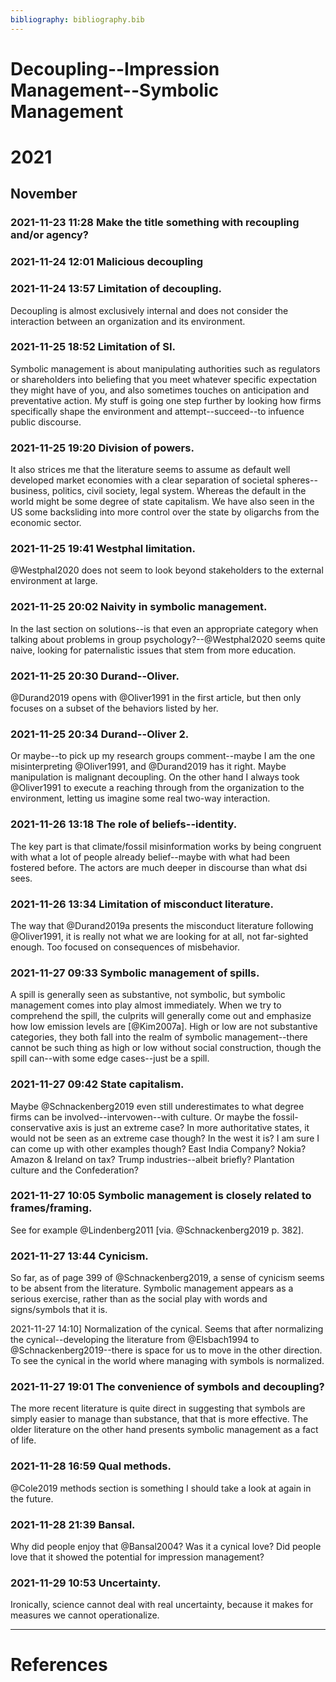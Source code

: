 ```yaml
---
bibliography: bibliography.bib
---
```


# Decoupling--Impression Management--Symbolic Management

# 2021

## November

### 2021-11-23 11:28 Make the title something with recoupling and/or agency?

 
### 2021-11-24 12:01 Malicious decoupling

 
### 2021-11-24 13:57 Limitation of decoupling.

Decoupling is almost exclusively internal and does not consider the interaction between an organization and its environment.
 
### 2021-11-25 18:52 Limitation of SI.

Symbolic management is about manipulating authorities such as regulators or shareholders into beliefing that you meet whatever specific expectation they might have of you, and also sometimes touches on anticipation and preventative action. My stuff is going one step further by looking how firms specifically shape the environment and attempt--succeed--to infuence public discourse.
 
### 2021-11-25 19:20 Division of powers.

It also strices me that the literature seems to assume as default well developed market economies with a clear separation of societal spheres--business, politics, civil society, legal system. Whereas the default in the world might be some degree of state capitalism. We have also seen in the US some backsliding into more control over the state by oligarchs from the economic sector.
 
### 2021-11-25 19:41 Westphal limitation.

@Westphal2020 does not seem to look beyond stakeholders to the external environment at large.
 
### 2021-11-25 20:02 Naivity in symbolic management.

In the last section on solutions--is that even an appropriate category when talking about problems in group psychology?--@Westphal2020 seems quite naive, looking for paternalistic issues that stem from more education.
 
### 2021-11-25 20:30 Durand--Oliver.

@Durand2019 opens with @Oliver1991 in the first article, but then only focuses on a subset of the behaviors listed by her.
 
### 2021-11-25 20:34 Durand--Oliver 2.

Or maybe--to pick up my research groups comment--maybe I am the one misinterpreting @Oliver1991, and @Durand2019 has it right. Maybe manipulation is malignant decoupling. On the other hand I always took @Oliver1991 to execute a reaching through from the organization to the environment, letting us imagine some real two-way interaction.
 
### 2021-11-26 13:18 The role of beliefs--identity.

The key part is that climate/fossil misinformation works by being congruent with what a lot of people already belief--maybe with what had been fostered before. The actors are much deeper in discourse than what dsi sees.
 
### 2021-11-26 13:34 Limitation of misconduct literature.

The way that @Durand2019a presents the misconduct literature following @Oliver1991, it is really not what we are looking for at all, not far-sighted enough. Too focused on consequences of misbehavior.
 
### 2021-11-27 09:33 Symbolic management of spills.

A spill is generally seen as substantive, not symbolic, but symbolic management comes into play almost immediately. When we try to comprehend the spill, the culprits will generally come out and emphasize how low emission levels are [@Kim2007a]. High or low are not substantive categories, they both fall into the realm of symbolic management--there cannot be such thing as high or low without social construction, though the spill can--with some edge cases--just be a spill.
 
### 2021-11-27 09:42 State capitalism.

Maybe @Schnackenberg2019 even still underestimates to what degree firms can be involved--intervowen--with culture. Or maybe the fossil-conservative axis is just an extreme case? In more authoritative states, it would not be seen as an extreme case though? In the west it is? I am sure I can come up with other examples though? East India Company? Nokia? Amazon & Ireland on tax? Trump industries--albeit briefly? Plantation culture and the Confederation?
 
### 2021-11-27 10:05 Symbolic management is closely related to frames/framing.

See for example @Lindenberg2011 [via. @Schnackenberg2019 p. 382].
 
### 2021-11-27 13:44 Cynicism.

So far, as of page 399 of @Schnackenberg2019, a sense of cynicism seems to be absent from the literature. Symbolic management appears as a serious exercise, rather than as the social play with words and signs/symbols that it is.

2021-11-27 14:10] Normalization of the cynical.
Seems that after normalizing the cynical--developing the literature from @Elsbach1994 to @Schnackenberg2019--there is space for us to move in the other direction. To see the cynical in the world where managing with symbols is normalized.
 
### 2021-11-27 19:01 The convenience of symbols and decoupling?

The more recent literature is quite direct in suggesting that symbols are simply easier to manage than substance, that that is more effective. The older literature on the other hand presents symbolic management as a fact of life.
 
### 2021-11-28 16:59 Qual methods.

@Cole2019 methods section is something I should take a look at again in the future.
 
### 2021-11-28 21:39 Bansal.

Why did people enjoy that @Bansal2004? Was it a cynical love? Did people love that it showed the potential for impression management?
 
### 2021-11-29 10:53 Uncertainty.

Ironically, science cannot deal with real uncertainty, because it makes for measures we cannot operationalize.
 
---

# References